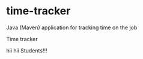 # time-tracker
Java (Maven) application for tracking time on the job

Time tracker

hii hii Students!!!
